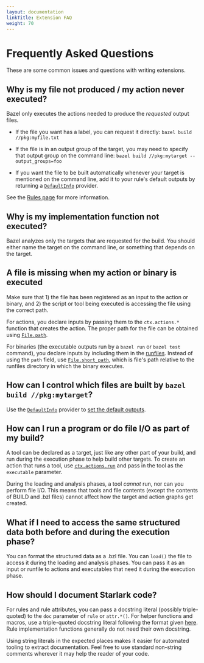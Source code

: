 ```yaml
---
layout: documentation
linkTitle: Extension FAQ
weight: 70
---
```


# Frequently Asked Questions

These are some common issues and questions with writing extensions.


## Why is my file not produced / my action never executed?

Bazel only executes the actions needed to produce the *requested* output files.

* If the file you want has a label, you can request it directly:
  `bazel build //pkg:myfile.txt`

* If the file is in an output group of the target, you may need to specify that
  output group on the command line:
  `bazel build //pkg:mytarget --output_groups=foo`

* If you want the file to be built automatically whenever your target is
  mentioned on the command line, add it to your rule's default outputs by
  returning a [`DefaultInfo`](lib/globals.html#DefaultInfo) provider.

See the [Rules page](rules.md#requesting-output-files) for more information.

## Why is my implementation function not executed?

Bazel analyzes only the targets that are requested for the build. You should
either name the target on the command line, or something that depends on the
target.

## A file is missing when my action or binary is executed

Make sure that 1) the file has been registered as an input to the action or
binary, and 2) the script or tool being executed is accessing the file using the
correct path.

For actions, you declare inputs by passing them to the `ctx.actions.*` function
that creates the action. The proper path for the file can be obtained using
[`File.path`](lib/File.html#path).

For binaries (the executable outputs run by a `bazel run` or `bazel test`
command), you declare inputs by including them in the
[runfiles](rules.md#runfiles). Instead of using the `path` field, use
[`File.short_path`](lib/File.html#short_path), which is file's path relative to
the runfiles directory in which the binary executes.

## How can I control which files are built by `bazel build //pkg:mytarget`?

Use the [`DefaultInfo`](lib/globals.html#DefaultInfo) provider to
[set the default outputs](rules.md#requesting-output-files).

## How can I run a program or do file I/O as part of my build?

A tool can be declared as a target, just like any other part of your build, and
run during the execution phase to help build other targets. To create an action
that runs a tool, use [`ctx.actions.run`](lib/actions.html#run) and pass in the
tool as the `executable` parameter.

During the loading and analysis phases, a tool *cannot* run, nor can you perform
file I/O. This means that tools and file contents (except the contents of BUILD
and .bzl files) cannot affect how the target and action graphs get created.

## What if I need to access the same structured data both before and during the execution phase?

You can format the structured data as a .bzl file. You can `load()` the file to
access it during the loading and analysis phases. You can pass it as an input or
runfile to actions and executables that need it during the execution phase.

## How should I document Starlark code?

For rules and rule attributes, you can pass a docstring literal (possibly
triple-quoted) to the `doc` parameter of `rule` or `attr.*()`. For helper
functions and macros, use a triple-quoted docstring literal following the format
given [here](https://github.com/bazelbuild/buildtools/blob/master/WARNINGS.md#function-docstring).
Rule implementation functions generally do not need their own docstring.

Using string literals in the expected places makes it easier for automated
tooling to extract documentation. Feel free to use standard non-string comments
wherever it may help the reader of your code.
